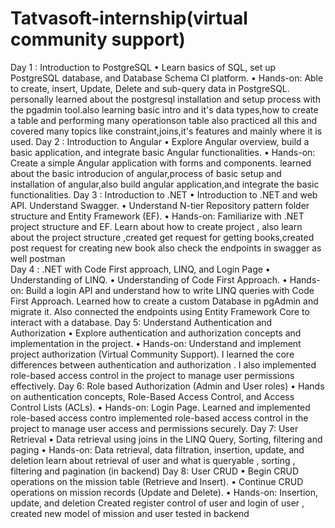 # Tatvasoft-internship(virtual community support)
Day 1 : Introduction to PostgreSQL
• Learn basics of SQL, set up PostgreSQL database, and Database Schema CI platform.
• Hands-on: Able to create, insert, Update, Delete and sub-query data in PostgreSQL.
    personally learned about the postgresql installation and setup process with the pgadmin tool.also learning basic intro and it's  data types,how to create a table and performing many operationson table also practiced all this and covered many topics like constraint,joins,it's features and mainly where it is used.
Day 2 : Introduction to Angular
• Explore Angular overview, build a basic application, and integrate basic Angular functionalities.
• Hands-on: Create a simple Angular application with forms and components.
    learned about the basic introducion of angular,process of basic setup and installation of angular,also build angular application,and integrate the basic functionalities.
Day 3 : Introduction to .NET
• Introduction to .NET and web API. Understand Swagger.
• Understand N-tier Repository pattern folder structure and Entity Framework (EF).
• Hands-on: Familiarize with .NET project structure and EF.
        Learn about how to create project , also learn about the project structure ,created get request for getting books,created post request for creating new book
also check the endpoints in swagger as well postman  
Day 4 : .NET with Code First approach, LINQ, and Login Page
• Understanding of LINQ.
• Understanding of Code First Approach.
• Hands-on: Build a login API and understand how to write LINQ queries with Code First Approach.
        Learned how to create a custom Database in pgAdmin and migrate it. Also connected the endpoints  using Entity Framework Core to interact with a database.
Day 5: Understand Authentication and Authorization
• Explore authentication and authorization concepts and implementation in the project.
• Hands-on: Understand and implement project authorization (Virtual Community 
Support).
        I learned the core differences between authentication  and authorization . I also implemented role-based access control in the  project to manage user permissions effectively.
Day 6: Role based Authorization (Admin and User roles)
• Hands on authentication concepts, Role-Based Access Control, and Access Control 
Lists (ACLs).
• Hands-on: Login Page. Learned and implemented role-based access contro
        implemented role-based access control in the project to manage user access and permissions securely.
Day 7: User Retrieval
• Data retrieval using joins in the LINQ Query, Sorting, filtering and paging
• Hands-on: Data retrieval, data filtration, insertion, update, and deletion
        learn about retrieval of user and what is queryable , sorting , filtering and pagination (in backend)
Day 8: User CRUD
• Begin CRUD operations on the mission table (Retrieve and Insert).
• Continue CRUD operations on mission records (Update and Delete).
• Hands-on: Insertion, update, and deletion
        Created register control of user and login of user , created new model of mission and user tested in backend
